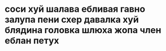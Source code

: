 # соси хуй шалава ебливая гавно залупа пени схер давалка хуй блядина головка шлюха жопа член еблан петух

